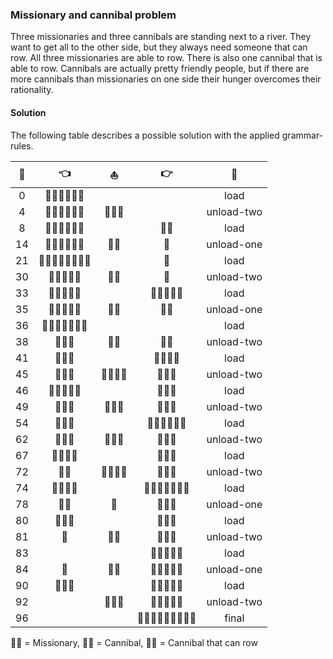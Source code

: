 ### Missionary and cannibal problem
Three missionaries and three cannibals are standing next to a river. They want to get all to the other side, but they always need someone that can row. All three missionaries are able to row. There is also one cannibal that is able to row. Cannibals are actually pretty friendly people, but if there are more cannibals than missionaries on one side their hunger overcomes their rationality.

#### Solution
The following table describes a possible solution with the applied grammar-rules.  

| 🔄 | 👈 | ⛵ | 👉 | 🧾
| :---: | :---: | :---: | :---: | :---: |
| 0 | 🧙‍🧙‍🧙‍🧟‍🧟‍🚣‍ |  |  | load |
| 4 | 🧙‍♂️🧙‍🧟‍🚣‍♂️ | 🧙‍🧟‍♂️ |  | unload-two |
| 8  |🧙‍♂️🧙‍🧟‍🚣‍♂️ |  | 🧙‍🧟‍ | load |
| 14 |🧙‍♂️🧙‍🧟‍🚣‍♂️  |🧙‍♂️ | 🧟‍ | unload-one |
| 21 |🧙‍♂️🧙‍♂️🧙‍🧟‍🚣‍♂️ |  | 🧟‍ | load |
| 30 |🧙‍♂️🧙‍♂️🧙‍ | 🧟‍🚣‍  | 🧟‍ | unload-two |
| 33 |🧙‍♂️🧙‍♂️🧙‍ |  |  🧟‍♂️🧟‍♂️🚣 | load |
| 35 |🧙‍♂️🧙‍♂️🧙‍ | 🚣‍♂️ | 🧟‍🧟‍ | unload-one |
| 36 |🧙‍♂️🧙‍♂️🧙‍🚣‍♂️ |  |  | load |
| 38 |🧙‍🚣‍♂️ | 🧙‍🧙‍ | 🧟‍🧟‍  | unload-two |
| 41 |🧙‍🚣‍♂️ |  | 🧙‍🧙‍🧟‍🧟‍  | load |
| 45 |🧙‍🚣‍♂️  | 🧙‍♂️🧟‍♂️ | 🧙‍🧟‍♂️ | unload-two |
| 46 |🧙‍🧙‍🧟‍♂️🚣‍  |  | 🧙‍🧟‍♂️ | load  |
| 49 |🧙‍🧟‍♂ |🧙‍♂️🚣 | 🧙‍🧟‍♂️ | unload-two |
| 54 |🧙‍🧟‍♂ |  |🧙‍♂️🧙‍🧟‍♂️🚣‍ | load |
| 62 |🧙‍🧟‍♂ |🧙‍🧟‍♂   |🧙‍♂️🚣‍  | unload-two |
| 67 |🧙‍🧙‍🧟‍🧟‍ |  | 🧙‍♂️🚣‍  | load |
| 72 |🧟‍🧟‍  |🧙‍♂️🧙‍♂️  |🧙‍♂️🚣‍  | unload-two |
| 74 |🧟‍♂️🧟‍♂️  |  |🧙‍♂️🧙‍♂️🧙‍🚣‍♂️  | load |
| 78 |🧟‍🧟‍ | 🚣‍ |🧙‍🧙‍🧙‍  | unload-one |
| 80 |🧟‍🧟‍🚣‍  |  |🧙‍🧙‍🧙‍  | load |
| 81 |🧟‍  |🧟‍🚣‍   |🧙‍🧙‍🧙‍    | unload-two |
| 83 |  |  |🧙‍🧙‍🧙‍🧟‍🚣‍ | load |
| 84 |🧟‍    | 🧙‍♂️ | 🧙‍🧙‍🧟‍♂️🚣‍  | unload-one |
| 90 |🧙‍🧟‍♂️    |  |🧙‍🧙‍🧟‍♂️🚣‍   | load |
| 92 |  |🧙‍🧟‍♂️   |🧙‍🧙‍🧟‍♂️🚣‍  | unload-two |
| 96 |  |  |🧙‍♂️🧙‍♂️🧙‍🧟‍🧟‍🚣‍♂️ | final |

🧙‍♂️ = Missionary, 🧟‍♂️ = Cannibal, 🚣‍♂️ = Cannibal that can row

